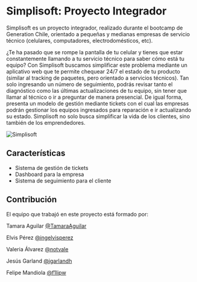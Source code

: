 # Simplisoft: Proyecto Integrador

Simplisoft es un proyecto integrador, realizado durante el bootcamp de Generation Chile, orientado a pequeñas y medianas empresas de servicio técnico (celulares, computadores, electrodomésticos, etc).

¿Te ha pasado que se rompe la pantalla de tu celular y tienes que estar constantemente llamando a tu servicio técnico para saber cómo está tu equipo?
Con Simplisoft buscamos simplificar este problema mediante un aplicativo web que te permite chequear 24/7 el estado de tu producto (similar al tracking de paquetes, pero orientado a servicios técnicos).
Tan solo ingresando un número de seguimiento, podrás revisar tanto el diagnóstico como las últimas actualizaciones de tu equipo, sin tener que llamar al técnico o ir a preguntar de manera presencial.
De igual forma, presenta un modelo de gestión mediante tickets con el cual las empresas podrán gestionar los equipos ingresados para reparación e ir actualizando su estado.
Simplisoft no solo busca simplificar la vida de los clientes, sino también de los emprendedores.

![Simplisoft](https://github.com/TamaraAguilar/Simplisoft/assets/125077907/c0392725-7dac-4b2d-92b9-dca7a89baed6)

## Características

- Sistema de gestión de tickets
- Dashboard para la empresa
- Sistema de seguimiento para el cliente


## Contribución

El equipo que trabajó en este proyecto está formado por:


Tamara Aguilar [@TamaraAguilar](https://github.com/tamaraaguilar)


Elvis Pérez [@ingelvisperez](https://github.com/ingelvisperez)


Valeria Álvarez [@notvale](https://github.com/notvale)


Jesús Garland [@jgarlandh](https://github.com/jgarlandh)


Felipe Mandiola [@f1lipw](https://github.com/f1lipw)



